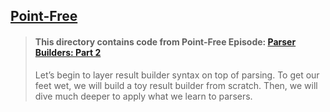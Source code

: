 ## [Point-Free](https://www.pointfree.co)

> #### This directory contains code from Point-Free Episode: [Parser Builders: Part 2](https://www.pointfree.co/episodes/ep174-parser-builders-part-2)
>
> Let’s begin to layer result builder syntax on top of parsing. To get our feet wet, we will build a toy result builder from scratch. Then, we will dive much deeper to apply what we learn to parsers.
